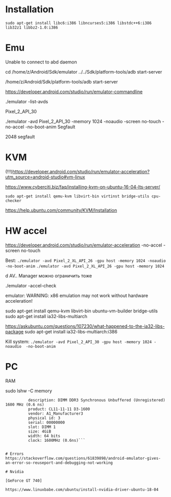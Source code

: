 
# Installation
```sudo apt-get install libc6:i386 libncurses5:i386 libstdc++6:i386 lib32z1 libbz2-1.0:i386```




# Emu

Unable to connect to abd daemon

cd /home/z/Android/Sdk/emulator
../../Sdk/platform-tools/adb start-server

/home/z/Android/Sdk/platform-tools/adb start-server



https://developer.android.com/studio/run/emulator-commandline

./emulator -list-avds

Pixel_2_API_30

./emulator -avd Pixel_2_API_30 -memory 1024 -noaudio -screen no-touch -no-accel -no-boot-anim
Segfault

2048
segfault


# KVM
(!!!)https://developer.android.com/studio/run/emulator-acceleration?utm_source=android-studio#vm-linux

https://www.cyberciti.biz/faq/installing-kvm-on-ubuntu-16-04-lts-server/

```sudo apt-get install qemu-kvm libvirt-bin virtinst bridge-utils cpu-checker```

https://help.ubuntu.com/community/KVM/Installation


#  HW accel
https://developer.android.com/studio/run/emulator-acceleration
-no-accel 
-screen no-touch

Best:
```./emulator -avd Pixel_2_XL_API_26 -gpu host -memory 1024 -noaudio  -no-boot-anim```
```./emulator -avd Pixel_2_XL_API_26 -gpu host -memory 1024```


d AV.. Manager можно ограничить тоже

./emulator  -accel-check

emulator: WARNING: x86 emulation may not work without hardware acceleration!

sudo apt-get install qemu-kvm libvirt-bin ubuntu-vm-builder bridge-utils 
sudo apt-get install ia32-libs-multiarch

https://askubuntu.com/questions/107230/what-happened-to-the-ia32-libs-package
sudo apt-get install ia32-libs-multiarch:i386

Kill system:
```./emulator -avd Pixel_2_API_30 -gpu host -memory 1024 -noaudio  -no-boot-anim```


# PC

RAM

sudo lshw -C memory 

```*-bank:3
          description: DIMM DDR3 Synchronous Unbuffered (Unregistered) 1600 MHz (0.6 ns)
          product: CL11-11-11 D3-1600
          vendor: A1_Manufacturer3
          physical id: 3
          serial: 00000000
          slot: DIMM 1
          size: 4GiB
          width: 64 bits
          clock: 1600MHz (0.6ns)```


# Errors
https://stackoverflow.com/questions/61839898/android-emulator-gives-an-error-so-reuseport-and-debugging-not-working

# Nvidia

[GeForce GT 740]

https://www.linuxbabe.com/ubuntu/install-nvidia-driver-ubuntu-18-04